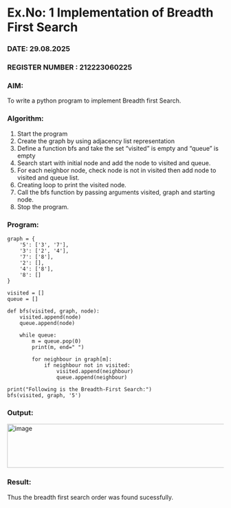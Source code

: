 # Ex.No: 1  Implementation of Breadth First Search 
### DATE: 29.08.2025                                                                      
### REGISTER NUMBER : 212223060225
### AIM:
To write a python program to implement Breadth first Search. 
### Algorithm:
1. Start the program
2. Create the graph by using adjacency list representation
3. Define a function bfs and take the set “visited” is empty and “queue” is empty
4. Search start with initial node and add the node to visited and queue.
5. For each neighbor node, check node is not in visited then add node to visited and queue list.
6.  Creating loop to print the visited node.
7.   Call the bfs function by passing arguments visited, graph and starting node.
8.   Stop the program.
### Program:
```
graph = {
    '5': ['3', '7'],
    '3': ['2', '4'],
    '7': ['8'],
    '2': [],
    '4': ['8'],
    '8': []
}

visited = []  
queue = []    

def bfs(visited, graph, node): 
    visited.append(node)
    queue.append(node)

    while queue:
        m = queue.pop(0)
        print(m, end=" ")

        for neighbour in graph[m]:
            if neighbour not in visited:
                visited.append(neighbour)
                queue.append(neighbour)

print("Following is the Breadth-First Search:")
bfs(visited, graph, '5')

```
### Output:
<img width="505" height="102" alt="image" src="https://github.com/user-attachments/assets/5a058258-ca9d-4cf6-becc-55a8148f8efa" />


### Result:
Thus the breadth first search order was found sucessfully.
